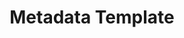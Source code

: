 --- 
layout: page 
title: Metadata Template 
has_children: true 
nav_order: 5 
permalink: docs/Metadata Template.html 
---